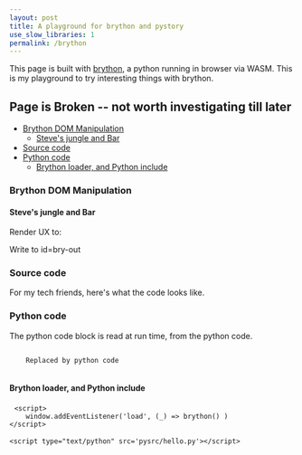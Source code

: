 ```yaml
---
layout: post
title: A playground for brython and pystory
use_slow_libraries: 1
permalink: /brython
---
```


This page is built with [brython](https://brython.info/gallery/gallery_en.html), a python running in browser via WASM. This is my playground to try interesting things with brython.

## Page is Broken -- not worth investigating till later

<script src="https://cdn.jsdelivr.net/npm/brython@3/brython.min.js" />
<script src="https://cdn.jsdelivr.net/gh/PierreQuentel/brython-widgets/brython-widgets.brython.js"></script>
<script src="https://cdn.jsdelivr.net/npm/brython@3/brython_stdlib.js" />

<script>
    window.addEventListener('load', (_) => brython() )
</script>
<link rel="stylesheet"
      href="//cdnjs.cloudflare.com/ajax/libs/highlight.js/11.3.1/styles/default.min.css">
<script src="//cdnjs.cloudflare.com/ajax/libs/highlight.js/11.3.1/highlight.min.js"></script>

<script type="text/python" src='pysrc/hello.py'>
</script>

<!-- prettier-ignore-start -->
<!-- vim-markdown-toc GFM -->

- [Brython DOM Manipulation](#brython-dom-manipulation)
    - [Steve's jungle and Bar](#steves-jungle-and-bar)
- [Source code](#source-code)
- [Python code](#python-code)
    - [Brython loader, and Python include](#brython-loader-and-python-include)

<!-- vim-markdown-toc -->
<!-- prettier-ignore-end -->

### Brython DOM Manipulation

#### Steve's jungle and Bar

<div id="gamediv">
</div>

Render UX to:

<div id='bry-ux' class='border'>
</div>

Write to id=bry-out

<div id='bry-out' class='border'>
</div>

### Source code

For my tech friends, here's what the code looks like.

### Python code

The python code block is read at run time, from the python code.

<pre><code id="py-source-code" class="language-python">
    Replaced by python code
    </code></pre>

#### Brython loader, and Python include

<pre> <code class="language-html">&lt;script&gt;
    window.addEventListener('load', (_) => brython() )
&lt;/script&gt;

&lt;script type="text/python" src='pysrc/hello.py'&gt;&lt;/script&gt;</code> </pre>
